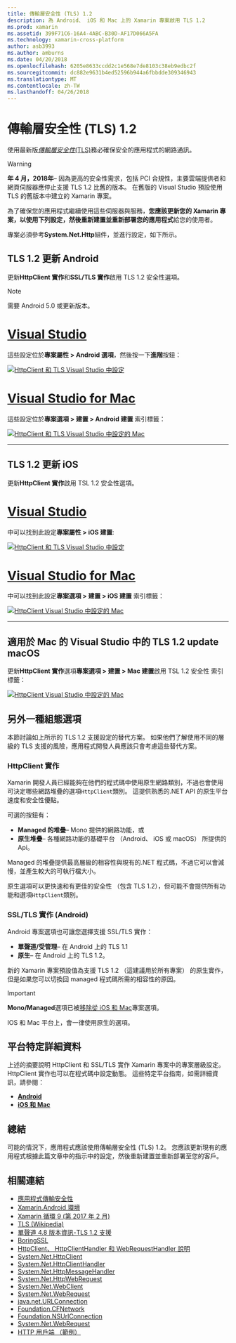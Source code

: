 ```yaml
---
title: 傳輸層安全性 (TLS) 1.2
description: 為 Android、 iOS 和 Mac 上的 Xamarin 專案啟用 TLS 1.2
ms.prod: xamarin
ms.assetid: 399F71C6-16A4-4ABC-B30D-AF17D066A5FA
ms.technology: xamarin-cross-platform
author: asb3993
ms.author: amburns
ms.date: 04/20/2018
ms.openlocfilehash: 6205e8633ccdd2c1e568e7de8103c38eb9edbc2f
ms.sourcegitcommit: dc882e9631b4ed52596b944a6fbbdde309346943
ms.translationtype: MT
ms.contentlocale: zh-TW
ms.lasthandoff: 04/26/2018
---
```

# <a name="transport-layer-security-tls-12"></a>傳輸層安全性 (TLS) 1.2

使用最新版[_傳輸層安全性_(TLS)](https://en.wikipedia.org/wiki/Transport_Layer_Security)務必確保安全的應用程式的網路通訊。

> [!WARNING]
> **年 4 月，2018年**– 因為更高的安全性需求，包括 PCI 合規性，主要雲端提供者和網頁伺服器應停止支援 TLS 1.2 比舊的版本。  在舊版的 Visual Studio 預設使用 TLS 的舊版本中建立的 Xamarin 專案。
>
> 為了確保您的應用程式繼續使用這些伺服器與服務，**您應該更新您的 Xamarin 專案，以使用下列設定，然後重新建置並重新部署您的應用程式**給您的使用者。

專案必須參考**System.Net.Http**組件，並進行設定，如下所示。

## <a name="update-android-to-tls-12"></a>TLS 1.2 更新 Android

更新**HttpClient 實作**和**SSL/TLS 實作**啟用 TLS 1.2 安全性選項。

> [!NOTE]
> 需要 Android 5.0 或更新版本。

# <a name="visual-studiotabwindows"></a>[Visual Studio](#tab/windows)

這些設定位於**專案屬性 > Android 選項**，然後按一下**進階**按鈕：

[![HttpClient 和 TLS Visual Studio 中設定](transport-layer-security-images/android-win-sml.png)](transport-layer-security-images/android-win.png#lightbox)

# <a name="visual-studio-for-mactabmacos"></a>[Visual Studio for Mac](#tab/macos)

這些設定位於**專案選項 > 建置 > Android 建置** 索引標籤：

[![HttpClient 和 TLS Visual Studio 中設定的 Mac](transport-layer-security-images/android-mac-sml.png)](transport-layer-security-images/android-mac.png#lightbox)

-----

## <a name="update-ios-to-tls-12"></a>TLS 1.2 更新 iOS

更新**HttpClient 實作**啟用 TSL 1.2 安全性選項。

# <a name="visual-studiotabwindows"></a>[Visual Studio](#tab/windows)

中可以找到此設定**專案屬性 > iOS 建置**:

[![HttpClient 和 TLS Visual Studio 中設定](transport-layer-security-images/ios-win-sml.png)](transport-layer-security-images/ios-win.png#lightbox)

# <a name="visual-studio-for-mactabmacos"></a>[Visual Studio for Mac](#tab/macos)

中可以找到此設定**專案選項 > 建置 > iOS 建置** 索引標籤：

[![HttpClient Visual Studio 中設定的 Mac](transport-layer-security-images/ios-mac-sml.png)](transport-layer-security-images/ios-mac.png#lightbox)

-----

## <a name="update-macos-to-tls-12-in-visual-studio-for-mac"></a>適用於 Mac 的 Visual Studio 中的 TLS 1.2 update macOS

更新**HttpClient 實作**選項**專案選項 > 建置 > Mac 建置**啟用 TSL 1.2 安全性 索引標籤：

[![HttpClient Visual Studio 中設定的 Mac](transport-layer-security-images/macos-mac-sml.png)](transport-layer-security-images/macos-mac.png#lightbox)

## <a name="alternative-configuration-options"></a>另外一種組態選項

本節討論如上所示的 TLS 1.2 支援設定的替代方案。
如果他們了解使用不同的層級的 TLS 支援的風險，應用程式開發人員應該只會考慮這些替代方案。

### <a name="httpclient-implementation"></a>HttpClient 實作

Xamarin 開發人員已經能夠在他們的程式碼中使用原生網路類別，不過也會使用可決定哪些網路堆疊的選項`HttpClient`類別。 這提供熟悉的.NET API 的原生平台速度和安全性優點。

可選的按鈕有：

- **Managed 的堆疊**– Mono 提供的網路功能，或
- **原生堆疊**– 各種網路功能的基礎平台 （Android、 iOS 或 macOS） 所提供的 Api。

Managed 的堆疊提供最高層級的相容性與現有的.NET 程式碼，不過它可以會減慢，並產生較大的可執行檔大小。

原生選項可以更快速和有更佳的安全性 （包含 TLS 1.2），但可能不會提供所有功能和選項`HttpClient`類別。

### <a name="ssltls-implementation-android"></a>SSL/TLS 實作 (Android)

Android 專案選項也可讓您選擇支援 SSL/TLS 實作：

- **單聲道/受管理**– 在 Android 上的 TLS 1.1
- **原生**– 在 Android 上的 TLS 1.2。

新的 Xamarin 專案預設值為支援 TLS 1.2 （這建議用於所有專案） 的原生實作，但是如果您可以切換回 managed 程式碼所需的相容性的原因。

> [!IMPORTANT]
> **Mono/Managed**選項已被[移除從 iOS 和 Mac](https://developer.xamarin.com/releases/ios/xamarin.ios_10/xamarin.ios_10.8/)專案選項。
>
> IOS 和 Mac 平台上，會一律使用原生的選項。

## <a name="platform-specific-details"></a>平台特定詳細資料

上述的摘要說明 HttpClient 和 SSL/TLS 實作 Xamarin 專案中的專案層級設定。 HttpClient 實作也可以在程式碼中設定動態。 這些特定平台指南，如需詳細資訊，請參閱：

- [**Android**](~/android/app-fundamentals/http-stack.md)
- [**iOS 和 Mac**](~/cross-platform/macios/http-stack.md)


## <a name="summary"></a>總結

可能的情況下，應用程式應該使用傳輸層安全性 (TLS) 1.2。
您應該更新現有的應用程式根據此篇文章中的指示中的設定，然後重新建置並重新部署至您的客戶。

## <a name="related-links"></a>相關連結

- [應用程式傳輸安全性](~/ios/app-fundamentals/ats.md)
- [Xamarin.Android 環境](~/android/deploy-test/environment.md)
- [Xamarin 循環 9 (第 2017 年 2 月)](https://releases.xamarin.com/stable-release-cycle-9/)
- [TLS (Wikipedia)](https://en.wikipedia.org/wiki/Transport_Layer_Security)
- [單聲道 4.8 版本資訊-TLS 1.2 支援](http://www.mono-project.com/docs/about-mono/releases/4.8.0/#tls-12-support)
- [BoringSSL](https://boringssl.googlesource.com/boringssl/)
- [HttpClient、 HttpClientHandler 和 WebRequestHandler 說明](https://blogs.msdn.microsoft.com/henrikn/2012/08/07/httpclient-httpclienthandler-and-webrequesthandler-explained/)
- [System.Net.HttpClient](https://msdn.microsoft.com/library/system.net.http.httpclient(v=vs.118).aspx)
- [System.Net.HttpClientHandler](https://msdn.microsoft.com/library/system.net.http.httpclienthandler(v=vs.118).aspx)
- [System.Net.HttpMessageHandler](https://msdn.microsoft.com/library/system.net.http.httpmessagehandler(v=vs.118).aspx)
- [System.Net.HttpWebRequest](https://msdn.microsoft.com/library/system.net.httpwebrequest(v=vs.110).aspx)
- [System.Net.WebClient](https://msdn.microsoft.com/library/system.net.webclient(v=vs.110).aspx)
- [System.Net.WebRequest](https://msdn.microsoft.com/library/system.net.webrequest(v=vs.110).aspx)
- [java.net.URLConnection](http://developer.android.com/reference/java/net/URLConnection.html)
- [Foundation.CFNetwork](https://developer.xamarin.com/api/type/CoreFoundation.CFNetwork/)
- [Foundation.NSUrlConnection](https://developer.xamarin.com/api/type/Foundation.NSUrlConnection/)
- [System.Net.WebRequest](https://msdn.microsoft.com/library/system.net.webrequest(v=vs.110).aspx)
- [HTTP 用戶端 （範例）](https://developer.xamarin.com/samples/monotouch/HttpClient/)
